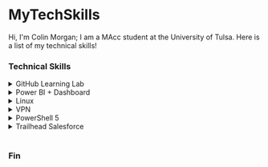 <h1> MyTechSkills </h1>
Hi, I'm Colin Morgan; I am a MAcc student at the University of Tulsa. Here is a list of my technical skills!

<h3> Technical Skills </h3>

<details><summary>GitHub Learning Lab</summary>
<br> 
Below are courses I have completed on lab.github.com/courses:
<br>
<h4> Courses </h4>
<ul>
  <li> First Day on GitHub </li>
  <li> First Week on Github </li>
</ul>
Through these trainings, I learned how to create my own webpage on GitHub and make it viewable to the public. I also learned how to navigate the GitHub workflow which took a bit of practice. I worked on creating, reviewing, and accepting pull requests as well as managing and resolving merge conflicts.
<br>
</details>

<details><summary>Power BI + Dashboard</summary>
<br>
<ul>
  <li> I completed the course Analyzing and Visualizing Data with Power BI on edX.org (below is the course overview). By completing this course, I learned how to upload and manipulate data, define relationships of data and edit queries. I also learned to connect to external data from sources like SQL on Azure. All of this culminated with me creating a custom dashboard from a set of assigned data. This dashboard was then shared to be used on various platforms. </li>
  <li> <a href="https://youtu.be/HLRVrwNOCmI">Dashboard Video </a>  </li>
  </ul>
<img src="Power BI.png" alt="BI">
<img src="Dashboard.png" alt="Dash">
<br>
<br>
</details>

<details><summary>Linux</summary>
<br>
<ul>
<li> On Linuxaccademy.com, I completed the course LPI Linux Essentials course. Through this course I learned the basics of the Linux comamnd lines including beginner commands along with their respective tacs, commands to change directories and modify files, commands to view system information, and commands to view and alter users and groups along with permissions. </li>
  </ul>
<img src="Linux.png" alt="cert">
<br>
<br>
</details>

<details><summary>VPN</summary>
<br>
  <ul>
    <li>I used Virtual Box and Ubuntu to create my own VPN using Algo VPN scripts. I followed a tuturoial provided by trailofbits on GitHub. Through the tutorial provided, I was able to deploy an Algo server, configure VPN clients, create/delete users, and set up a tunnel by using WireGaurd.</li>
  </ul>
  <img src="Congrats.png" alt="confirm">
<br>
<br>
</details>

<details><summary>PowerShell 5</summary>
<br>
[Insert skills here]
<br>
<br>
</details>

<details><summary>Trailhead Salesforce</summary>
<br>
[Insert skills here]
<br>
<br>
</details>

<br>
<h3> Fin </h3>
